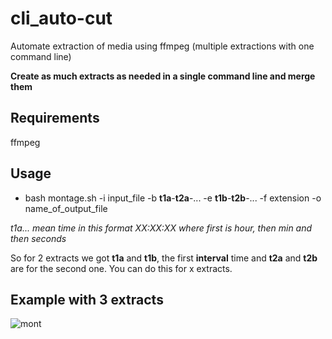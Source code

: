 # cli_auto-cut
Automate extraction of media using ffmpeg (multiple extractions with one command line)

**Create as much extracts as needed in a single command line and merge them**

## Requirements

ffmpeg

## Usage

- bash montage.sh -i input_file -b **t1a**-**t2a**-... -e **t1b**-**t2b**-... -f extension -o name_of_output_file

*t1a... mean time in this format XX:XX:XX where first is hour, then min and then seconds*

So for 2 extracts we got **t1a** and **t1b**, the first **interval** time and **t2a** and **t2b** are for the second one. You can do this for x extracts.

## Example with 3 extracts

![mont](https://github.com/iro0087/cli_auto-cut/assets/114911243/312f40f9-1ebf-46bb-a8a9-162dc4a7616b)



